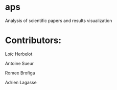 # aps
Analysis of scientific papers and results visualization


# Contributors:

Loïc Herbelot

Antoine Sueur

Romeo Brofiga

Adrien Lagasse
